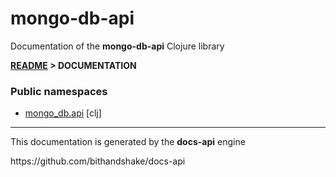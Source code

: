 
# <strong>mongo-db-api</strong>
<p>Documentation of the <strong>mongo-db-api</strong> Clojure library</p>

<strong>[README](../README.md) > DOCUMENTATION</strong>

### Public namespaces
* [mongo_db.api](clj/mongo_db/API.md) [clj]

---

<p>This documentation is generated by the <strong>docs-api</strong> engine</p>
https://github.com/bithandshake/docs-api

